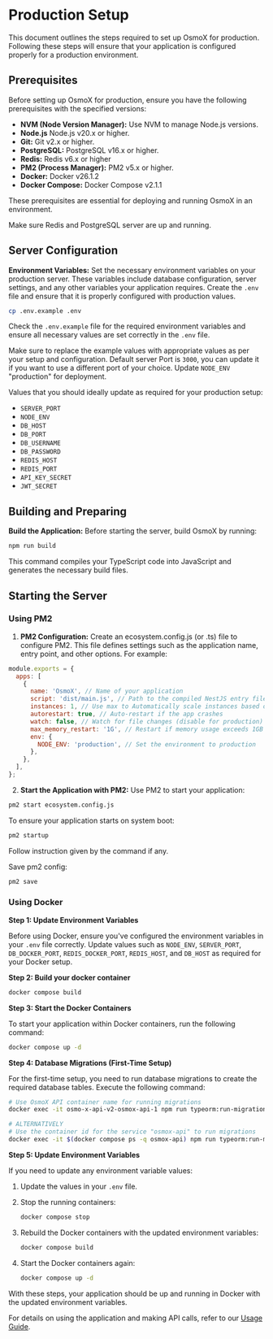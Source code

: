 # Production Setup

This document outlines the steps required to set up OsmoX for production. Following these steps will ensure that your application is configured properly for a production environment.

## Prerequisites

Before setting up OsmoX for production, ensure you have the following prerequisites with the specified versions:

- **NVM (Node Version Manager):** Use NVM to manage Node.js versions.
- **Node.js** Node.js v20.x or higher.
- **Git:** Git v2.x or higher.
- **PostgreSQL:** PostgreSQL v16.x or higher.
- **Redis:** Redis v6.x or higher
- **PM2 (Process Manager):** PM2 v5.x or higher.
- **Docker:** Docker v26.1.2
- **Docker Compose:** Docker Compose v2.1.1

These prerequisites are essential for deploying and running OsmoX in an environment.

Make sure Redis and PostgreSQL server are up and running.

## Server Configuration

**Environment Variables:** Set the necessary environment variables on your production server. These variables include database configuration, server settings, and any other variables your application requires. Create the `.env` file and ensure that it is properly configured with production values.

  ```bash
  cp .env.example .env
  ```

Check the `.env.example` file for the required environment variables and ensure all necessary values are set correctly in the `.env` file.

Make sure to replace the example values with appropriate values as per your setup and configuration. Default server Port is `3000`, you can update it if you want to use a different port of your choice. Update `NODE_ENV` "production" for deployment.

Values that you should ideally update as required for your production setup:
- `SERVER_PORT`
- `NODE_ENV`
- `DB_HOST`
- `DB_PORT`
- `DB_USERNAME`
- `DB_PASSWORD`
- `REDIS_HOST`
- `REDIS_PORT`
- `API_KEY_SECRET`
- `JWT_SECRET`

## Building and Preparing

**Build the Application:** Before starting the server, build OsmoX by running:

  ```sh
  npm run build
  ```

This command compiles your TypeScript code into JavaScript and generates the necessary build files.

## Starting the Server
### Using PM2
1. **PM2 Configuration:** Create an ecosystem.config.js (or .ts) file to configure PM2. This file defines settings such as the application name, entry point, and other options. For example:

  ```js
  module.exports = {
    apps: [
      {
        name: 'OsmoX', // Name of your application
        script: 'dist/main.js', // Path to the compiled NestJS entry file
        instances: 1, // Use max to Automatically scale instances based on CPU cores
        autorestart: true, // Auto-restart if the app crashes
        watch: false, // Watch for file changes (disable for production)
        max_memory_restart: '1G', // Restart if memory usage exceeds 1GB
        env: {
          NODE_ENV: 'production', // Set the environment to production
        },
      },
    ],
  };
  ```

2. **Start the Application with PM2:** Use PM2 to start your application:

  ```sh
  pm2 start ecosystem.config.js
  ```

To ensure your application starts on system boot:

  ```sh
  pm2 startup
  ```

Follow instruction given by the command if any.

Save pm2 config:

  ```sh
  pm2 save
  ```
### Using Docker

**Step 1: Update Environment Variables**

Before using Docker, ensure you've configured the environment variables in your `.env` file correctly. Update values such as `NODE_ENV`, `SERVER_PORT`, `DB_DOCKER_PORT`, `REDIS_DOCKER_PORT`, `REDIS_HOST`, and `DB_HOST` as required for your Docker setup.

**Step 2: Build your docker container**

```bash
docker compose build
```

**Step 3: Start the Docker Containers**

To start your application within Docker containers, run the following command:

```bash
docker compose up -d
```

**Step 4: Database Migrations (First-Time Setup)**

For the first-time setup, you need to run database migrations to create the required database tables. Execute the following command:

```bash
# Use OsmoX API container name for running migrations
docker exec -it osmo-x-api-v2-osmox-api-1 npm run typeorm:run-migration

# ALTERNATIVELY
# Use the container id for the service "osmox-api" to run migrations
docker exec -it $(docker compose ps -q osmox-api) npm run typeorm:run-migration
```

**Step 5: Update Environment Variables**

If you need to update any environment variable values:

1. Update the values in your `.env` file.

2. Stop the running containers:

   ```bash
   docker compose stop
   ```

3. Rebuild the Docker containers with the updated environment variables:

   ```bash
   docker compose build
   ```

4. Start the Docker containers again:

   ```bash
   docker compose up -d
   ```

With these steps, your application should be up and running in Docker with the updated environment variables.

For details on using the application and making API calls, refer to our [Usage Guide](usage-guide.md).

